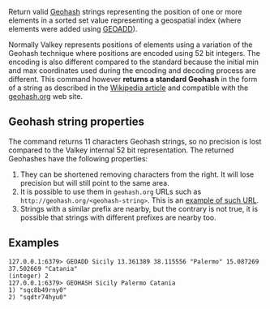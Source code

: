 Return valid [Geohash](https://en.wikipedia.org/wiki/Geohash) strings representing the position of one or more elements in a sorted set value representing a geospatial index (where elements were added using [GEOADD](geoadd.md)).

Normally Valkey represents positions of elements using a variation of the Geohash
technique where positions are encoded using 52 bit integers. The encoding is
also different compared to the standard because the initial min and max
coordinates used during the encoding and decoding process are different. This
command however **returns a standard Geohash** in the form of a string as
described in the [Wikipedia article](https://en.wikipedia.org/wiki/Geohash) and compatible with the [geohash.org](http://geohash.org) web site.

Geohash string properties
---

The command returns 11 characters Geohash strings, so no precision is lost
compared to the Valkey internal 52 bit representation. The returned Geohashes
have the following properties:

1. They can be shortened removing characters from the right. It will lose precision but will still point to the same area.
2. It is possible to use them in `geohash.org` URLs such as `http://geohash.org/<geohash-string>`. This is an [example of such URL](http://geohash.org/sqdtr74hyu0).
3. Strings with a similar prefix are nearby, but the contrary is not true, it is possible that strings with different prefixes are nearby too.

## Examples

```
127.0.0.1:6379> GEOADD Sicily 13.361389 38.115556 "Palermo" 15.087269 37.502669 "Catania"
(integer) 2
127.0.0.1:6379> GEOHASH Sicily Palermo Catania
1) "sqc8b49rny0"
2) "sqdtr74hyu0"
```
